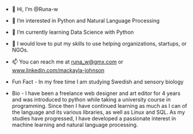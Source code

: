 - 👋 Hi, I’m @Runa-w
- 👀 I’m interested in Python and Natural Language Processing
- 🌱 I’m currently learning Data Science with Python
- 💞️ I would love to put my skills to use helping organizations, startups, or NGOs.
- 📫 You can reach me at runa_w@gmx.com or www.linkedin.com/mackayla-johnson
- Fun Fact - In my free time I am studying Swedish and sensory biology

- Bio - I have been a freelance web designer and art editor for 4 years and was introduced to python while taking a university course in programming. Since then I have continued learning as much as I can of the language and its various libraries, as well as Linux and SQL. As my studies have progressed, I have developed a passionate interest in machine learning and natural language processing.

<!---
Runa-w/Runa-w is a ✨ special ✨ repository because its `README.md` (this file) appears on your GitHub profile.
You can click the Preview link to take a look at your changes.
--->
